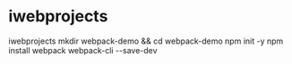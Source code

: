# iwebprojects
iwebprojects
mkdir webpack-demo && cd webpack-demo
npm init -y
npm install webpack webpack-cli --save-dev
